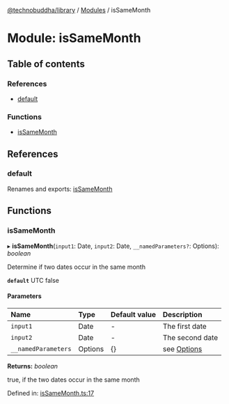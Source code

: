 [@technobuddha/library](../../README.md) / [Modules](../Modules.md) / isSameMonth

# Module: isSameMonth

## Table of contents

### References

- [default](issamemonth.md#default)

### Functions

- [isSameMonth](issamemonth.md#issamemonth)

## References

### default

Renames and exports: [isSameMonth](issamemonth.md#issamemonth)

## Functions

### isSameMonth

▸ **isSameMonth**(`input1`: Date, `input2`: Date, `__namedParameters?`: Options): *boolean*

Determine if two dates occur in the same month

**`default`** UTC false

#### Parameters

| Name | Type | Default value | Description |
| :------ | :------ | :------ | :------ |
| `input1` | Date | - | The first date |
| `input2` | Date | - | The second date |
| `__namedParameters` | Options | {} | see [Options](almostequals.md#options) |

**Returns:** *boolean*

true, if the two dates occur in the same month

Defined in: [isSameMonth.ts:17](../../src/isSameMonth.ts#L17)

